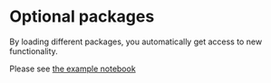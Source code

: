 # Optional packages

By loading different packages, you automatically get access to new functionality.

Please see [the example notebook](https://github.com/KristofferC/PGFPlotsXExamples/blob/master/examples/custom_types.ipynb)
